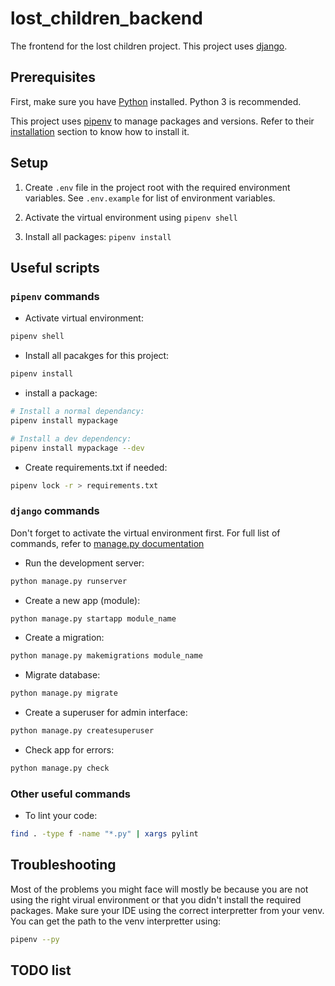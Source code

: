 # lost_children_backend

The frontend for the lost children project. This project uses [django](https://www.djangoproject.com/).

## Prerequisites

First, make sure you have [Python](https://www.python.org/) installed. Python 3 is recommended.

This project uses [pipenv](https://pypi.org/project/pipenv/) to manage packages and versions. Refer to their [installation](https://github.com/pypa/pipenv#installation) section to know how to install it.

## Setup

1. Create `.env` file in the project root with the required environment variables. See `.env.example` for list of environment variables.

2. Activate the virtual environment using `pipenv shell`

3. Install all packages: `pipenv install`

## Useful scripts

### `pipenv` commands

- Activate virtual environment:

```bash
pipenv shell
```

- Install all pacakges for this project:

```bash
pipenv install
```

- install a package:

```bash
# Install a normal dependancy:
pipenv install mypackage

# Install a dev dependency:
pipenv install mypackage --dev
```

- Create requirements.txt if needed:

```bash
pipenv lock -r > requirements.txt
```

### `django` commands

Don't forget to activate the virtual environment first. For full list of commands, refer to [manage.py documentation](https://docs.djangoproject.com/en/3.2/ref/django-admin/)

- Run the development server:

```bash
python manage.py runserver
```

- Create a new app (module):

```bash
python manage.py startapp module_name
```

- Create a migration:

```bash
python manage.py makemigrations module_name
```

- Migrate database:

```bash
python manage.py migrate
```

- Create a superuser for admin interface:

```bash
python manage.py createsuperuser
```

- Check app for errors:

```bash
python manage.py check
```

### Other useful commands

- To lint your code:

```bash
find . -type f -name "*.py" | xargs pylint
```

## Troubleshooting

Most of the problems you might face will mostly be because you are not using the right virual environment or that you didn't install the required packages. Make sure your IDE using the correct interpretter from your venv. You can get the path to the venv interpretter using:

```bash
pipenv --py
```

## TODO list
